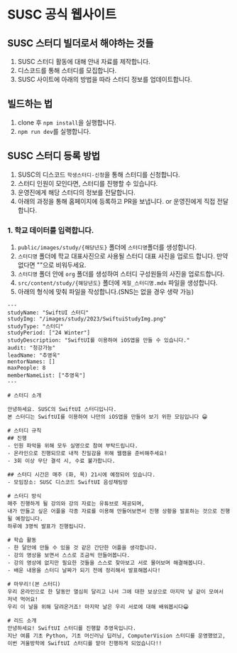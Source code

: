 # SUSC 공식 웹사이트

## SUSC 스터디 빌더로서 해야하는 것들
1. SUSC 스터디 활동에 대해 안내 자료를 제작합니다.
2. 디스코드를 통해 스터디를 모집합니다.
3. SUSC 사이트에 아래의 방법을 따라 스터디 정보를 업데이트합니다.

## 빌드하는 법
1. clone 후 `npm install`을 실행합니다.
2. `npm run dev`를 실행합니다.

## SUSC 스터디 등록 방법

1. SUSC의 디스코드 `학생스터디-신청`을 통해 스터디를 신청합니다.
2. 스터디 인원이 모인다면, 스터디를 진행할 수 있습니다.
3. 운영진에게 해당 스터디의 정보를 전달합니다.
4. 아래의 과정을 통해 홈페이지에 등록하고 PR을 보냅니다. or 운영진에게 직접 전달합니다.

### 1. 학교 데이터를 입력합니다.

1. `public/images/study/{해당년도}` 폴더에 `스터디명`폴더를 생성합니다.
2. `스터디명` 폴더에 학교 대표사진으로 사용될 스터디 대표 사진을 업로드 합니다. 만약 없다면 ""으로 비워두세요.
3. `스터디명` 폴더 안에 `org` 폴더를 생성하여 스터디 구성원들의 사진을 업로드합니다.
4. `src/content/study/{해당년도}` 폴더에 `계절_스터디명.mdx` 파일을 생성합니다.
5. 아래의 형식에 맞춰 파일을 작성합니다.(SNS는 없을 경우 생략 가능)


```mdx
---
studyName: "SwiftUI 스터디"
studyImg: "/images/study/2023/SwiftuiStudyImg.png"
studyType: "스터디"
studyPeriod: ["24 Winter"]
studyDescription: "SwiftUI를 이용하여 iOS앱을 만들 수 있습니다."
audit: "청강가능"
leadName: "추영욱"
mentorNames: []
maxPeople: 8
memberNameList: ["추영욱"]
---

# 스터디 소개

안녕하세요. SUSC의 SwiftUI 스터디입니다.  
본 스터디는 SwiftUI를 이용하여 나만의 iOS앱을 만들어 보기 위한 모임입니다 😀

# 스터디 규칙
## 진행
- 인원 파악을 위해 모두 실명으로 참여 부탁드립니다.
- 온라인으로 진행되므로 내적 친밀감을 위해 웹캠을 준비해주세요!
- 3회 이상 무단 결석 시, 수료 불가합니다.

## 스터디 시간은 매주 (화, 목) 21시에 예정되어 있습니다.
- 모임장소: SUSC 디스코드 SwiftUI 음성채팅방

# 스터디 방식
매주 진행하게 될 강의와 강의 자료는 유튜브로 제공되며,   
내가 만들고 싶은 어플을 각종 자료를 이용해 만들어보면서 진행 상황을 발표하는 것으로 진행될 예정입니다.  
하루에 3명씩 발표가 진행됩니다.  

# 학습 활동
- 한 달안에 만들 수 있을 것 같은 간단한 어플을 생각합니다.
- 강의 영상을 보면서 스스로 조금씩 만들어봅니다.
- 강의 영상에 없지만 필요한 것들을 스스로 찾아보고 서로 물어보며 해결해봅니다.
- 배운 내용을 스터디 날짜가 되기 전에 정리해서 발표해봅시다!

# 마무리!(본 스터디)
우리 온라인으로 한 달동안 열심히 달리고 나서 그에 대한 보상으로 마지막 날 같이 모여서 저녁 먹어요!  
우리 이 날을 위해 달려온거죠! 마지막 날은 우리 서로에 대해 배워봅시다😀

# 리드 소개
안녕하세요! SwiftUI 스터디를 진행할 추영욱입니다.  
지난 여름 기초 Python, 기초 머신러닝 딥러닝, ComputerVision 스터디를 운영했었고,  
이번 겨울방학에 SwiftUI 스터디를 맡아 진행하게 되었습니다!!  


```